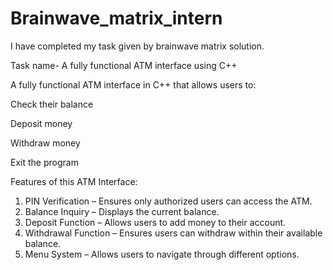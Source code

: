 # Brainwave_matrix_intern 
I have  completed my task given by brainwave matrix solution. 

Task name- A fully functional ATM interface using C++

A fully functional ATM interface in C++ that allows users to:

Check their balance

Deposit money 

Withdraw money 

Exit the program

 Features of this ATM Interface:

1. PIN Verification – Ensures only authorized users can access the ATM.
2. Balance Inquiry – Displays the current balance.
3. Deposit Function – Allows users to add money to their account.
4. Withdrawal Function – Ensures users can withdraw within their available balance.
5. Menu System – Allows users to navigate through different options.


